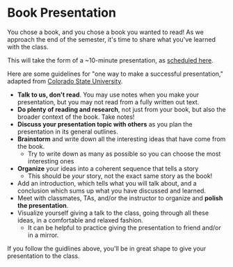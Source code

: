 # Book Presentation

You chose a book, and you chose a book you wanted to read! As we approach the end of the semester, it's time to share what you've learned with the class.

This will take the form of a ~10-minute presentation, as [scheduled here](https://docs.google.com/spreadsheets/d/1FlONlnU9Dx2SlgFEHLl0qcOkbJElDrcBYJCm1qkRHXo/edit?usp=sharing).

Here are some guidelines for "one way to make a successful presentation," adapted from [Colorado State University](https://writing.colostate.edu/guides/teaching/e238/paex.cfm).
* **Talk to us, don't read**. You may use notes when you make your presentation, but you may not read from a fully written out text.
* **Do plenty of reading and research**, not just from your book, but also the broader context of the book. Take notes!
* **Discuss your presentation topic with others** as you plan the presentation in its general outlines.
* **Brainstorm** and write down all the interesting ideas that have come from the book.
  * Try to write down as many as possible so you can choose the most interesting ones
* **Organize** your ideas into a coherent sequence that tells a story
  * This should be *your* story, not the exact same story as the book!
* Add an introduction, which tells what you will talk about, and a conclusion which sums up what you have discussed and learned.
* Meet with classmates, TAs, and/or the instructor to organize and **polish the presentation**.
* Visualize yourself giving a talk to the class, going through all these ideas, in a comfortable and relaxed fashion.
  * It can be helpful to practice giving the presentation to friend and/or in a mirror.

If you follow the guidlines above, you'll be in great shape to give your presentation to the class.

